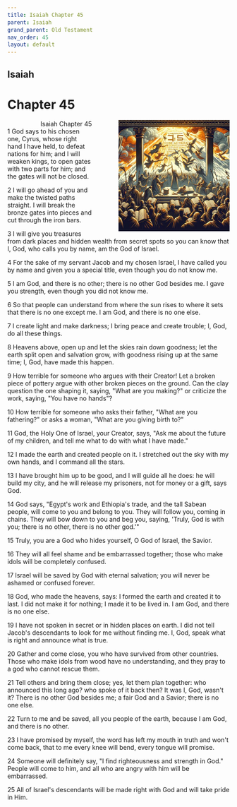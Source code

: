 ```yaml
---
title: Isaiah Chapter 45
parent: Isaiah
grand_parent: Old Testament
nav_order: 45
layout: default
---
```


## Isaiah

# Chapter 45

<div style="clear: both; text-align: right;">
    <div style="max-width: 50%; height: auto; float: right; margin: 0 0 10px 10px; padding-left: 10%;">
        <img src="/assets/Image/Isaiah/500/45.jpg" alt="Isaiah Chapter 45" class="chapter-image">
    </div>
    <figcaption style="font-size: 14px; text-align: right;">Isaiah Chapter 45</figcaption>
</div>
1 God says to his chosen one, Cyrus, whose right hand I have held, to defeat nations for him; and I will weaken kings, to open gates with two parts for him; and the gates will not be closed.

2 I will go ahead of you and make the twisted paths straight. I will break the bronze gates into pieces and cut through the iron bars.

3 I will give you treasures from dark places and hidden wealth from secret spots so you can know that I, God, who calls you by name, am the God of Israel.

4 For the sake of my servant Jacob and my chosen Israel, I have called you by name and given you a special title, even though you do not know me.

5 I am God, and there is no other; there is no other God besides me. I gave you strength, even though you did not know me.

6 So that people can understand from where the sun rises to where it sets that there is no one except me. I am God, and there is no one else.

7 I create light and make darkness; I bring peace and create trouble; I, God, do all these things.

8 Heavens above, open up and let the skies rain down goodness; let the earth split open and salvation grow, with goodness rising up at the same time; I, God, have made this happen.

9 How terrible for someone who argues with their Creator! Let a broken piece of pottery argue with other broken pieces on the ground. Can the clay question the one shaping it, saying, "What are you making?" or criticize the work, saying, "You have no hands"?

10 How terrible for someone who asks their father, "What are you fathering?" or asks a woman, "What are you giving birth to?"

11 God, the Holy One of Israel, your Creator, says, "Ask me about the future of my children, and tell me what to do with what I have made."

12 I made the earth and created people on it. I stretched out the sky with my own hands, and I command all the stars.

13 I have brought him up to be good, and I will guide all he does: he will build my city, and he will release my prisoners, not for money or a gift, says God.

14 God says, "Egypt's work and Ethiopia's trade, and the tall Sabean people, will come to you and belong to you. They will follow you, coming in chains. They will bow down to you and beg you, saying, 'Truly, God is with you; there is no other, there is no other god.'"

15 Truly, you are a God who hides yourself, O God of Israel, the Savior.

16 They will all feel shame and be embarrassed together; those who make idols will be completely confused.

17 Israel will be saved by God with eternal salvation; you will never be ashamed or confused forever.

18 God, who made the heavens, says: I formed the earth and created it to last. I did not make it for nothing; I made it to be lived in. I am God, and there is no one else.

19 I have not spoken in secret or in hidden places on earth. I did not tell Jacob's descendants to look for me without finding me. I, God, speak what is right and announce what is true.

20 Gather and come close, you who have survived from other countries. Those who make idols from wood have no understanding, and they pray to a god who cannot rescue them.

21 Tell others and bring them close; yes, let them plan together: who announced this long ago? who spoke of it back then? It was I, God, wasn't it? There is no other God besides me; a fair God and a Savior; there is no one else.

22 Turn to me and be saved, all you people of the earth, because I am God, and there is no other.

23 I have promised by myself, the word has left my mouth in truth and won't come back, that to me every knee will bend, every tongue will promise.

24 Someone will definitely say, "I find righteousness and strength in God." People will come to him, and all who are angry with him will be embarrassed.

25 All of Israel's descendants will be made right with God and will take pride in Him.


